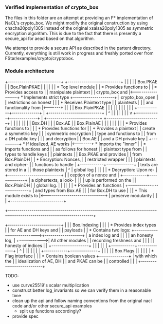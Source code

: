 ### Verified implementation of crypto_box

The files in this folder are an attempt at providing an F\* implementation of NaCL's crypto_box. We might
modify the original construction by using chacha20poly1305 instead of the original xsalsa20poly1305 as symmetric encryption algorithm.
This is due to the fact that there is presently a secure_api for aead based on that algorithm.

We attempt to provide a secure API as described in the partent directory.
Currently, everything is still work in progress and freshly ported over from FStar/examples/crypto/cryptobox.

### Module architecture

  +---------------------------+                  +---------------------------+
  |                           |                  |                           |
  | Box.PKAE                  |                  | Box.PlainPKAE             |
  |                           |                  |                           |
  | * Top level module        |                  | * Provides functions to   |
  | * Provides access to      |                  |   manipulate plaintext    |
  |   crypto_box and          |<-----------------+ * Implements strict type  +---------------------+
  |   crypto_box_open         |                  |   restrictions on honest  |                     |
  | * Receives Plaintext type |                  |   plaintexts              |                     |
  |   and functionality from  |<------+          |                           |                     |
  |   Box.PlainPKAE           |       |          |                           |                     |
  |                           |       |          |                           |                     |
  +------------+--------------+       |          +---------------------------+                     |
               ^                      |                                                            |
               |                      |                                                            |
               |                      |								   v
  +------------+--------------+       |          +---------------------------+        +---------------------------+
  |                           |       |          |                           |        |                           |
  | Box.DH                    |       |          | Box.AE                    |        | Box.PlainAE               |
  |                           |       |          |                           |        |                           |
  | * Provides functions to   |       |          | * Provides functions for  |        | * Provides a plaintext    |
  |   create a symmetric key  |       |          |   symmetric encryption    |        |   type and functions to   |
  |   from a DH public key    |       |          |   and decryption          |        |   Box.AE                  |
  |   and a DH private key    |       +----------+ * If idealized, AE works  |<-------+ * Imports the "inner"     |
  | * Imports functions and   |                  |   as follows for honest   |        |   plaintext type from     |
  |   types to handle keys    |                  |   plaintexts              |        |   Box.PKAE and provides   |
  |   from Box.PlainDH        |                  |   * Encryption: Nonces,   |        |   restricted wrapper      |
  |                           |                  |   plaintexts and cipher-  |        |   functions to handle     |
  +------------+--------------+                  |   texts are stored in a   |        |   those plaintexts        |
               ^                                 |   global log              |        |                           |
               |                                 |   * Decryption: Upon re-  |        +---------------------------+
               |                                 |   ception of a nonce and  |
  +------------+--------------+                  |   a ciphertexts, a look-  |
  |                           |                  |   up is performed on the  |
  | Box.PlainDH               |                  |   global log.             |
  |                           |                  |                           |
  | * Provides an functions   |                  +------------+--------------+
  |   and types from Box.AE   |                               |
  |   for Box.DH to use       |                               |
  | * This module exists to   |<------------------------------+
  |   preserve modularity     |
  |                           |
  +---------------------------+

+-------------------------------------------------------------------------------------------------------------------------+

  +---------------------------+
  |                           |
  | Box.Indexing              |
  |                           |
  | * Provides index types    |
  |   for AE and DH keys and  |
  |   payloads                |
  | * Contains two logs:      +---------------------------->+-------------------+
  |   a index log and         |                             |                   |
  |   an honesty log,         |               +------------>| All other modules |
  |   recording freshness and |               |             |                   |
  |   honesty of indices      |               |             +-------------------+
  |                           |               |
  |                           |               |
  +------------+--------------+               |
               ^                              |
               |                              |
               |                              |
               |                              |
  +------------+--------------+               |
  |                           |               |
  | Box.Flags                 |               |
  |                           |               |
  | * Flag interface          |               |
  | * Contains boolean values +---------------+
  |   with which the          |
  |   idealization of AE, DH  |
  |   and PKAE can be         |
  |   controlled              |
  |                           |
  +---------------------------+


TODO:
- use curve25519's scalar multiplication
- construct better log_invariants so we can verify them in a reasonable time
- clean up the api and follow naming conventions from the original nacl code and/or other secure_api examples
  - split up functions accordingly?
- provide spec

